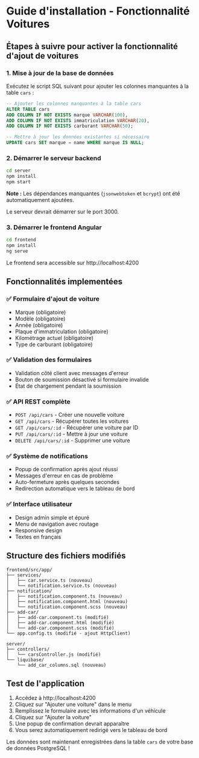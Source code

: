 # Guide d'installation - Fonctionnalité Voitures

## Étapes à suivre pour activer la fonctionnalité d'ajout de voitures

### 1. Mise à jour de la base de données

Exécutez le script SQL suivant pour ajouter les colonnes manquantes à la table `cars` :

```sql
-- Ajouter les colonnes manquantes à la table cars
ALTER TABLE cars
ADD COLUMN IF NOT EXISTS marque VARCHAR(100),
ADD COLUMN IF NOT EXISTS immatriculation VARCHAR(20),
ADD COLUMN IF NOT EXISTS carburant VARCHAR(50);

-- Mettre à jour les données existantes si nécessaire
UPDATE cars SET marque = name WHERE marque IS NULL;
```

### 2. Démarrer le serveur backend

```bash
cd server
npm install
npm start
```

**Note :** Les dépendances manquantes (`jsonwebtoken` et `bcrypt`) ont été automatiquement ajoutées.

Le serveur devrait démarrer sur le port 3000.

### 3. Démarrer le frontend Angular

```bash
cd frontend
npm install
ng serve
```

Le frontend sera accessible sur http://localhost:4200

## Fonctionnalités implementées

### ✅ Formulaire d'ajout de voiture
- Marque (obligatoire)
- Modèle (obligatoire)
- Année (obligatoire)
- Plaque d'immatriculation (obligatoire)
- Kilométrage actuel (obligatoire)
- Type de carburant (obligatoire)

### ✅ Validation des formulaires
- Validation côté client avec messages d'erreur
- Bouton de soumission désactivé si formulaire invalide
- État de chargement pendant la soumission

### ✅ API REST complète
- `POST /api/cars` - Créer une nouvelle voiture
- `GET /api/cars` - Récupérer toutes les voitures
- `GET /api/cars/:id` - Récupérer une voiture par ID
- `PUT /api/cars/:id` - Mettre à jour une voiture
- `DELETE /api/cars/:id` - Supprimer une voiture

### ✅ Système de notifications
- Popup de confirmation après ajout réussi
- Messages d'erreur en cas de problème
- Auto-fermeture après quelques secondes
- Redirection automatique vers le tableau de bord

### ✅ Interface utilisateur
- Design admin simple et épuré
- Menu de navigation avec routage
- Responsive design
- Textes en français

## Structure des fichiers modifiés

```
frontend/src/app/
├── services/
│   ├── car.service.ts (nouveau)
│   └── notification.service.ts (nouveau)
├── notification/
│   ├── notification.component.ts (nouveau)
│   ├── notification.component.html (nouveau)
│   └── notification.component.scss (nouveau)
├── add-car/
│   ├── add-car.component.ts (modifié)
│   ├── add-car.component.html (modifié)
│   └── add-car.component.scss (modifié)
└── app.config.ts (modifié - ajout HttpClient)

server/
├── controllers/
│   └── carsController.js (modifié)
└── liquibase/
    └── add_car_columns.sql (nouveau)
```

## Test de l'application

1. Accédez à http://localhost:4200
2. Cliquez sur "Ajouter une voiture" dans le menu
3. Remplissez le formulaire avec les informations d'un véhicule
4. Cliquez sur "Ajouter la voiture"
5. Une popup de confirmation devrait apparaître
6. Vous serez automatiquement redirigé vers le tableau de bord

Les données sont maintenant enregistrées dans la table `cars` de votre base de données PostgreSQL !